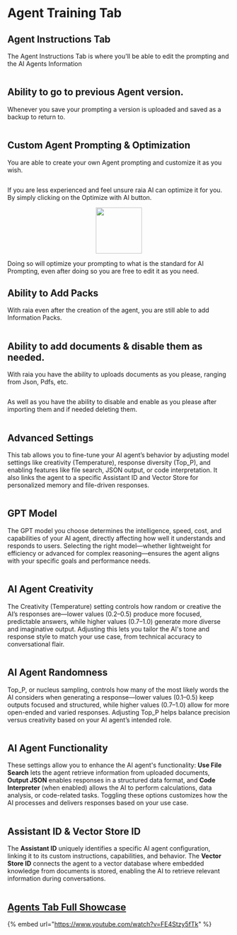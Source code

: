 # Agent Training Tab

## Agent Instructions Tab

The Agent Instructions Tab is where you'll be able to edit the prompting and the AI Agents Information

<figure><img src="../../.gitbook/assets/image (49).png" alt=""><figcaption></figcaption></figure>

## Ability to go to previous Agent version.

Whenever you save your prompting a version is uploaded and saved as a backup to return to.

<figure><img src="../../.gitbook/assets/image (50).png" alt=""><figcaption></figcaption></figure>

## Custom Agent Prompting & Optimization

You are able to create your own Agent prompting and customize it as you wish.

<figure><img src="../../.gitbook/assets/image (53).png" alt=""><figcaption></figcaption></figure>

&#x20;If you are less experienced and feel unsure raia AI can optimize it for you. By simply clicking on the Optimize with AI button.

<div align="center"><figure><img src="../../.gitbook/assets/image (52).png" alt="" width="104"><figcaption></figcaption></figure></div>

Doing so will optimize your prompting to what is the standard for AI Prompting, even after doing so you are free to edit it as you need.

## Ability to Add Packs

With raia even after the creation of the agent, you are still able to add Information Packs.

<figure><img src="../../.gitbook/assets/image (54).png" alt=""><figcaption></figcaption></figure>

## Ability to add documents & disable them as needed.

With raia you have the ability to uploads documents as you please, ranging from Json, Pdfs, etc.

<figure><img src="../../.gitbook/assets/image (55).png" alt=""><figcaption></figcaption></figure>

As well as you have the ability to disable and enable as you please after importing them and if needed deleting them.

<figure><img src="../../.gitbook/assets/image (57).png" alt=""><figcaption></figcaption></figure>

## Advanced Settings

This tab allows you to fine-tune your AI agent’s behavior by adjusting model settings like creativity (Temperature), response diversity (Top\_P), and enabling features like file search, JSON output, or code interpretation. It also links the agent to a specific Assistant ID and Vector Store for personalized memory and file-driven responses.

<figure><img src="../../.gitbook/assets/image (58).png" alt=""><figcaption></figcaption></figure>

## GPT Model

The GPT model you choose determines the intelligence, speed, cost, and capabilities of your AI agent, directly affecting how well it understands and responds to users. Selecting the right model—whether lightweight for efficiency or advanced for complex reasoning—ensures the agent aligns with your specific goals and performance needs.

<figure><img src="../../.gitbook/assets/image (59).png" alt=""><figcaption></figcaption></figure>

## AI Agent Creativity

The Creativity (Temperature) setting controls how random or creative the AI’s responses are—lower values (0.2–0.5) produce more focused, predictable answers, while higher values (0.7–1.0) generate more diverse and imaginative output. Adjusting this lets you tailor the AI's tone and response style to match your use case, from technical accuracy to conversational flair.

<figure><img src="../../.gitbook/assets/image (60).png" alt=""><figcaption></figcaption></figure>

## AI Agent Randomness

Top\_P, or nucleus sampling, controls how many of the most likely words the AI considers when generating a response—lower values (0.1–0.5) keep outputs focused and structured, while higher values (0.7–1.0) allow for more open-ended and varied responses. Adjusting Top\_P helps balance precision versus creativity based on your AI agent’s intended role.

<figure><img src="../../.gitbook/assets/b0fa20d1-ed3a-48b7-a522-cc1e5b3bfcbe.png" alt=""><figcaption></figcaption></figure>

## AI Agent Functionality

These settings allow you to enhance the AI agent's functionality: **Use File Search** lets the agent retrieve information from uploaded documents, **Output JSON** enables responses in a structured data format, and **Code Interpreter** (when enabled) allows the AI to perform calculations, data analysis, or code-related tasks. Toggling these options customizes how the AI processes and delivers responses based on your use case.

<figure><img src="../../.gitbook/assets/b43d650f-4d9a-483e-b291-072bee0b3d8a.png" alt=""><figcaption></figcaption></figure>

## Assistant ID & Vector Store ID

The **Assistant ID** uniquely identifies a specific AI agent configuration, linking it to its custom instructions, capabilities, and behavior. The **Vector Store ID** connects the agent to a vector database where embedded knowledge from documents is stored, enabling the AI to retrieve relevant information during conversations.

<figure><img src="../../.gitbook/assets/7a330153-fbda-4923-87d8-c665871e3055.png" alt=""><figcaption></figcaption></figure>

## [Agents Tab Full Showcase](https://www.youtube.com/watch?v=FE4Stzy5fTk)

{% embed url="https://www.youtube.com/watch?v=FE4Stzy5fTk" %}
